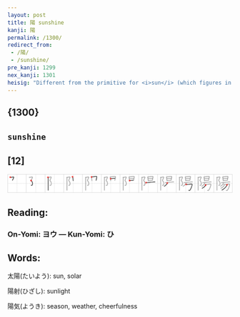 ```yaml
---
layout: post
title: 陽 sunshine
kanji: 陽
permalink: /1300/
redirect_from:
 - /陽/
 - /sunshine/
pre_kanji: 1299
nex_kanji: 1301
heisig: "Different from the primitive for <i>sun</i> (which figures in the character) and the kanji for <i>ray</i> (Frame 125), the key word <b>sunshine</b> is meant to convey the meaning of the masculine principle in nature, or "Yang." (The dark is viewed mythically as the feminine principle; see frame 1718.) From there it comes to mean <i>sun</i> also. The elements are: <i>pinnacle</i> . . . <i>piggy bank</i>."
---
```


## {1300}

## `sunshine`

## [12]

<div class="stroke"><img src="../images/E999BD.png" /></div>

## Reading:

### On-Yomi: ヨウ &mdash; Kun-Yomi: ひ

## Words:

太陽(たいよう): sun, solar

陽射(ひざし): sunlight

陽気(ようき): season, weather, cheerfulness
